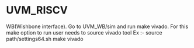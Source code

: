 # UVM_RISCV

WB(Wishbone interface).
Go to UVM_WB/sim and run make vivado. For this make option to run user needs to source vivado tool
Ex :- source path/settings64.sh
      make vivado
